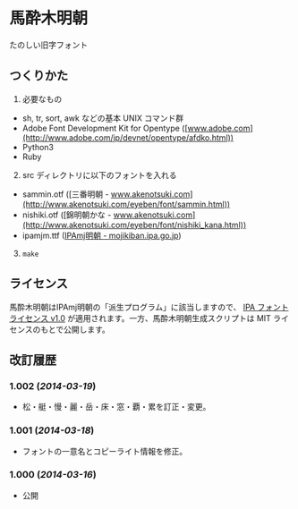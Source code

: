 # 馬酔木明朝

たのしい旧字フォント

## つくりかた

1. 必要なもの
  - sh, tr, sort, awk などの基本 UNIX コマンド群
  - Adobe Font Development Kit for Opentype ([www.adobe.com](http://www.adobe.com/jp/devnet/opentype/afdko.html))
  - Python3
  - Ruby
2. src ディレクトリに以下のフォントを入れる
  - sammin.otf ([三番明朝 - www.akenotsuki.com](http://www.akenotsuki.com/eyeben/font/sammin.html))
  - nishiki.otf ([錦明朝かな - www.akenotsuki.com](http://www.akenotsuki.com/eyeben/font/nishiki_kana.html))
  - ipamjm.ttf ([IPAmj明朝 - mojikiban.ipa.go.jp](http://mojikiban.ipa.go.jp/1300.html))
3. `make`

## ライセンス
馬酔木明朝はIPAmj明朝の「派生プログラム」に該当しますので、 [IPA フォントライセンス v1.0](http://ipafont.ipa.go.jp/ipa_font_license_v1.html) が適用されます。一方、馬酔木明朝生成スクリプトは MIT ライセンスのもとで公開します。

## 改訂履歴

### 1.002 (*2014-03-19*)
- 松・艇・慢・麗・岳・床・窓・覇・累を訂正・変更。

### 1.001 (*2014-03-18*)
- フォントの一意名とコピーライト情報を修正。

### 1.000 (*2014-03-16*)
- 公開
